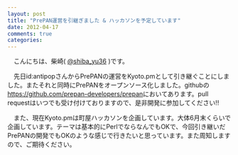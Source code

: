 ```yaml
---
layout: post
title: "PrePAN運営を引継ぎました & ハッカソンを予定しています"
date: 2012-04-17
comments: true
categories:
---
```


　こんにちは、柴崎( [@shiba_yu36](http://twitter.com/shiba_yu36/) )です。

　先日id:antipopさんからPrePANの運営をKyoto.pmとして引き継ぐことにしました。またそれと同時にPrePANをオープンソース化しました。githubの<https://github.com/prepan-developers/prepan>においてあります。pull requestはいつでも受け付けておりますので、是非開発に参加してください!!

　また、現在Kyoto.pmは町屋ハッカソンを企画しています。大体6月末くらいで企画しています。テーマは基本的にPerlでならなんでもOKで、今回引き継いだPrePANの開発でもOKのような感じで行きたいと思っています。また周知しますので、ご期待ください。
